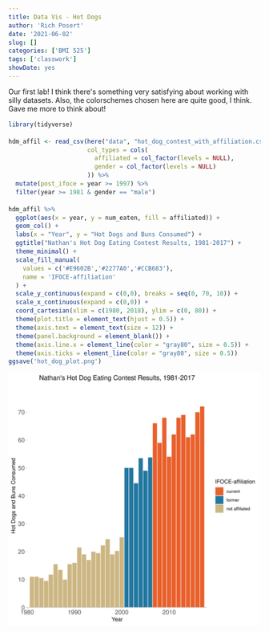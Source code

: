 ```yaml
---
title: Data Vis - Hot Dogs
author: 'Rich Posert'
date: '2021-06-02'
slug: []
categories: ['BMI 525']
tags: ['classwork']
showDate: yes
---
```


Our first lab! I think there's something very satisfying about working with silly
datasets. Also, the colorschemes chosen here are quite good, I think. Gave me
more to think about!

```r
library(tidyverse)

hdm_affil <- read_csv(here("data", "hot_dog_contest_with_affiliation.csv"), 
                      col_types = cols(
                        affiliated = col_factor(levels = NULL), 
                        gender = col_factor(levels = NULL)
                      )) %>% 
  mutate(post_ifoce = year >= 1997) %>% 
  filter(year >= 1981 & gender == "male")
  
hdm_affil %>% 
  ggplot(aes(x = year, y = num_eaten, fill = affiliated)) +
  geom_col() +
  labs(x = "Year", y = "Hot Dogs and Buns Consumed") +
  ggtitle("Nathan's Hot Dog Eating Contest Results, 1981-2017") +
  theme_minimal() +
  scale_fill_manual(
    values = c('#E9602B','#2277A0','#CCB683'),
    name = 'IFOCE-affiliation'
  ) +
  scale_y_continuous(expand = c(0,0), breaks = seq(0, 70, 10)) +
  scale_x_continuous(expand = c(0,0)) +
  coord_cartesian(xlim = c(1980, 2018), ylim = c(0, 80)) +
  theme(plot.title = element_text(hjust = 0.5)) +
  theme(axis.text = element_text(size = 12)) +
  theme(panel.background = element_blank()) +
  theme(axis.line.x = element_line(color = "gray80", size = 0.5)) +
  theme(axis.ticks = element_line(color = "gray80", size = 0.5))
ggsave('hot_dog_plot.png')
```
![hot_dog_plot.png](hot_dog_plot.png)
